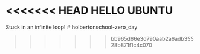 <<<<<<< HEAD
HELLO UBUNTU
=======
Stuck in an infinite loop! # holbertonschool-zero_day
>>>>>>> bb965d66e3d790aab2a6adb35528b871f1c4c070
